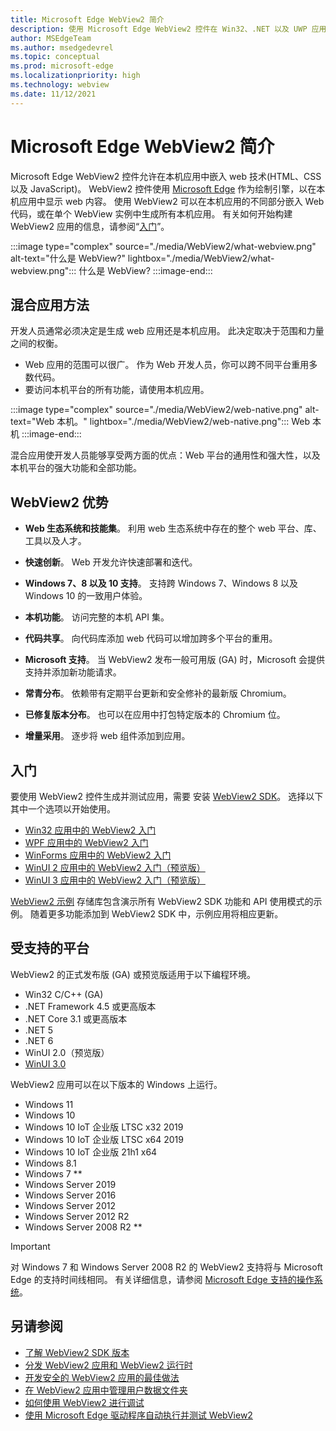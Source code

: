 ```yaml
---
title: Microsoft Edge WebView2 简介
description: 使用 Microsoft Edge WebView2 控件在 Win32、.NET 以及 UWP 应用中托管 web 内容。
author: MSEdgeTeam
ms.author: msedgedevrel
ms.topic: conceptual
ms.prod: microsoft-edge
ms.localizationpriority: high
ms.technology: webview
ms.date: 11/12/2021
---
```

# <a name="introduction-to-microsoft-edge-webview2"></a>Microsoft Edge WebView2 简介

Microsoft Edge WebView2 控件允许在本机应用中嵌入 web 技术(HTML、CSS 以及 JavaScript)。  WebView2 控件使用 [Microsoft Edge](https://www.microsoftedgeinsider.com) 作为绘制引擎，以在本机应用中显示 web 内容。  使用 WebView2 可以在本机应用的不同部分嵌入 Web 代码，或在单个 WebView 实例中生成所有本机应用。  有关如何开始构建 WebView2 应用的信息，请参阅“[入门](#get-started)”。

:::image type="complex" source="./media/WebView2/what-webview.png" alt-text="什么是 WebView?" lightbox="./media/WebView2/what-webview.png":::
   什么是 WebView?
:::image-end:::


<!-- ====================================================================== -->
## <a name="hybrid-app-approach"></a>混合应用方法

开发人员通常必须决定是生成 web 应用还是本机应用。  此决定取决于范围和力量之间的权衡。
*  Web 应用的范围可以很广。  作为 Web 开发人员，你可以跨不同平台重用多数代码。
*  要访问本机平台的所有功能，请使用本机应用。

:::image type="complex" source="./media/WebView2/web-native.png" alt-text="Web 本机。" lightbox="./media/WebView2/web-native.png":::
   Web 本机
:::image-end:::

混合应用使开发人员能够享受两方面的优点：Web 平台的通用性和强大性，以及本机平台的强大功能和全部功能。


<!-- ====================================================================== -->
## <a name="webview2-benefits"></a>WebView2 优势

*  **Web 生态系统和技能集**。  利用 web 生态系统中存在的整个 web 平台、库、工具以及人才。

*  **快速创新**。  Web 开发允许快速部署和迭代。

*  **Windows 7、8 以及 10 支持**。  支持跨 Windows 7、Windows 8 以及 Windows 10 的一致用户体验。

*  **本机功能**。  访问完整的本机 API 集。

*  **代码共享**。  向代码库添加 web 代码可以增加跨多个平台的重用。

*  **Microsoft 支持**。  当 WebView2 发布一般可用版 (GA) 时，Microsoft 会提供支持并添加新功能请求。

*  **常青分布**。  依赖带有定期平台更新和安全修补的最新版 Chromium。

*  **已修复版本分布**。  也可以在应用中打包特定版本的 Chromium 位。

*  **增量采用**。  逐步将 web 组件添加到应用。


<!-- ====================================================================== -->
## <a name="get-started"></a>入门

要使用 WebView2 控件生成并测试应用，需要 <!--both Microsoft Edge and -->安装 [WebView2 SDK](https://www.nuget.org/packages/Microsoft.Web.WebView2)。  选择以下其中一个选项以开始使用。

*   [Win32 应用中的 WebView2 入门](./get-started/win32.md)
*   [WPF 应用中的 WebView2 入门](./get-started/wpf.md)
*   [WinForms 应用中的 WebView2 入门](./get-started/winforms.md)
*   [WinUI 2 应用中的 WebView2 入门（预览版）](./get-started/winui2.md)
*   [WinUI 3 应用中的 WebView2 入门（预览版）](./get-started/winui.md)

[WebView2 示例](https://github.com/MicrosoftEdge/WebView2Samples) 存储库包含演示所有 WebView2 SDK 功能和 API 使用模式的示例。  随着更多功能添加到 WebView2 SDK 中，示例应用将相应更新。


<!-- ====================================================================== -->
## <a name="supported-platforms"></a>受支持的平台

WebView2 的正式发布版 (GA) 或预览版适用于以下编程环境。

*   Win32 C/C++ (GA)
*   .NET Framework 4.5 或更高版本
*   .NET Core 3.1 或更高版本
*   .NET 5
*   .NET 6
*   WinUI 2.0（预览版）
*   [WinUI 3.0](/uwp/toolkits/winui3/index)

WebView2 应用可以在以下版本的 Windows 上运行。

*   Windows 11
*   Windows 10
*   Windows 10 IoT 企业版 LTSC x32 2019
*   Windows 10 IoT 企业版 LTSC x64 2019
*   Windows 10 IoT 企业版 21h1 x64
*   Windows 8.1
*   Windows 7 \*\*
*   Windows Server 2019
*   Windows Server 2016
*   Windows Server 2012
*   Windows Server 2012 R2
*   Windows Server 2008 R2 \*\*

> [!IMPORTANT]
> 对 Windows 7 和 Windows Server 2008 R2 的 WebView2 支持将与 Microsoft Edge 的支持时间线相同。  有关详细信息，请参阅 [Microsoft Edge 支持的操作系统](/deployedge/microsoft-edge-supported-operating-systems)。


<!-- ====================================================================== -->
## <a name="see-also"></a>另请参阅

*  [了解 WebView2 SDK 版本](./concepts/versioning.md)
*  [分发 WebView2 应用和 WebView2 运行时](./concepts/distribution.md)
*  [开发安全的 WebView2 应用的最佳做法](./concepts/security.md)
*  [在 WebView2 应用中管理用户数据文件夹](./concepts/user-data-folder.md)
*  [如何使用 WebView2 进行调试](./how-to/debug.md)
*  [使用 Microsoft Edge 驱动程序自动执行并测试 WebView2](./how-to/webdriver.md)
